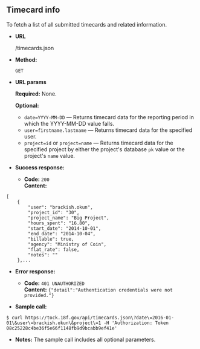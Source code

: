 **Timecard info**
----
To fetch a list of all submitted timecards and related information.

* **URL**

  /timecards.json

* **Method:**

  `GET`
  
*  **URL params**

   **Required:**
   None.
   
   **Optional:**
   - `date=YYYY-MM-DD` — Returns timecard data for the reporting period in which the YYYY-MM-DD value falls.
   - `user=firstname.lastname` — Returns timecard data for the specified user.
   - `project=id` or `project=name` — Returns timecard data for the specified project by either the project's database `pk` value or the project's `name` value.

* **Success response:**

  * **Code:** `200` <br />
    **Content:** 
```
[
    {
        "user": "brackish.okun",
        "project_id": "30",
        "project_name": "Big Project",
        "hours_spent": "16.80",
        "start_date": "2014-10-01",
        "end_date": "2014-10-04",
        "billable": true,
        "agency": "Ministry of Coin",
        "flat_rate": false,
        "notes": ""
    },...
```
 
* **Error response:**

  * **Code:** `401 UNAUTHORIZED` <br />
    **Content:** `{"detail":"Authentication credentials were not provided."}`

* **Sample call:**

```
$ curl https://tock.18f.gov/api/timecards.json\?date\=2016-01-01\&user\=brackish.okun\&project\=1 -H 'Authorization: Token 08c25228c4be36f5e66f1148fb9d9bcabb9ef41e'
```

* **Notes:** The sample call includes all optional parameters.
 

